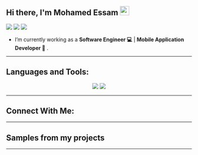 <h2> Hi there, I'm Mohamed Essam <img src="https://media.giphy.com/media/hvRJCLFzcasrR4ia7z/giphy.gif" width="25px" height ="25px"> </h2>

![](https://img.shields.io/badge/Mobile-Engineer-purple)  ![](https://img.shields.io/badge/Flutter-Expert-informational) ![](https://img.shields.io/badge/Dart-Lover-6B9CB0) 

<!--![](https://img.shields.io/badge/Java-Lover-yellowgreen) ![](https://img.shields.io/badge/Exp-2yrs-red)-->


- I’m currently working as a **Software Engineer 💻** | **Mobile Application Developer 📱** .

<hr>

## Languages and Tools:
<div align="center">
    <img src="https://skillicons.dev/icons?i=flutter,dart,firebase,cpp,java" />
    <img src="https://skillicons.dev/icons?i=github,androidstudio,vscode,figma,postman,git" /><br>
</div>

<hr>

## Connect With Me:




<hr>


## Samples from my projects  

<!--### KIB Mobile
Discover the all-new KIB app, offering seamless banking at your fingertips. Manage accounts, transfers, and payments, and enjoy a rewarding experience. Download now!
Introducing the all-new, fully integrated KIB app, specifically designed to provide an unparalleled and seamless banking experience like no other. Get ready to embark on a journey of simplicity, where managing your financial matters becomes effortless and intuitive.
With our new app, we have reimagined every aspect to deliver a seamless experience that puts banking services right at your fingertips.
The ease of use and innovative design provides you with complete control over your financial matters.
<p>

  <a href="https://play.google.com/store/apps/details?id=eu.eleader.mobilebanking.kib&hl=en&gl=US" target="_blank"><img alt="Google Play" src="https://img.shields.io/badge/Get%20it%20on%20google%20play-blue.svg?style=for-the-badge&logo=google-play" /></a>
<a href="https://apps.apple.com/kw/app/kib-mobile/id409840829" target="_blank"><img alt="App Store" src="https://img.shields.io/badge/Get%20it%20on%20app%20store-black.svg?style=for-the-badge&logo=app-store&logoColor=white" /></a><p>

-->

<hr>



